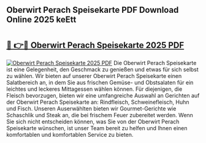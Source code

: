 ## Oberwirt Perach Speisekarte PDF Download Online 2025 keEtt

# <h2><a href="http://gcd27v.nevu.top/?p=Oberwirt+Perach+Speisekarte">🔗 👉🔴 Oberwirt Perach Speisekarte 2025 PDF</a></h2>

[![Oberwirt Perach Speisekarte 2025 PDF](https://i.imgur.com/dBaPXMq.png)](http://gcd27v.nevu.top/?p=Oberwirt+Perach+Speisekarte)
Die Oberwirt Perach Speisekarte ist eine Gelegenheit, den Geschmack zu genießen und etwas für sich selbst zu wählen. Wir bieten auf unserer Oberwirt Perach Speisekarte einen Salatbereich an, in dem Sie aus frischen Gemüse- und Obstsalaten für ein leichtes und leckeres Mittagessen wählen können. Für diejenigen, die Fleisch bevorzugen, bieten wir eine umfangreiche Auswahl an Gerichten auf der Oberwirt Perach Speisekarte an: Rindfleisch, Schweinefleisch, Huhn und Fisch. Unseren Auserwählten bieten wir Gourmet-Gerichte wie Schaschlik und Steak an, die bei frischem Feuer zubereitet werden. Wenn Sie sich nicht entscheiden können, was Sie von der Oberwirt Perach Speisekarte wünschen, ist unser Team bereit zu helfen und Ihnen einen komfortablen und komfortablen Service zu bieten.

